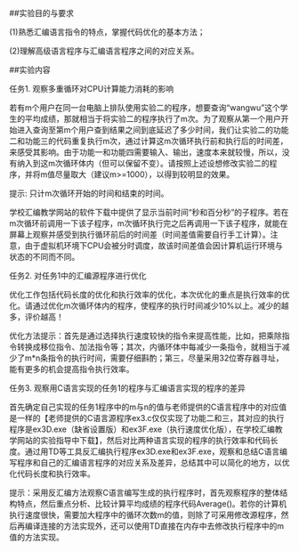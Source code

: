 ##实验目的与要求

(1)熟悉汇编语言指令的特点，掌握代码优化的基本方法；

(2)理解高级语言程序与汇编语言程序之间的对应关系。

##实验内容

任务1. 观察多重循环对CPU计算能力消耗的影响

若有m个用户在同一台电脑上排队使用实验二的程序，想要查询“wangwu”这个学生的平均成绩，那就相当于将实验二的程序执行了m次。为了观察从第一个用户开始进入查询至第m个用户查到结果之间到底延迟了多少时间，我们让实验二的功能二和功能三的代码重复执行m次，通过计算这m次循环执行前和执行后的时间差，来感受其影响。由于功能一和功能四需要输入、输出，速度本来就较慢，所以，没有纳入到这m次循环体内（但可以保留不变）。请按照上述设想修改实验二的程序，并将m值尽量取大（建议m>=1000），以得到较明显的效果。

提示: 只计m次循环开始的时间和结束的时间。

学校汇编教学网站的软件下载中提供了显示当前时间“秒和百分秒”的子程序。若在m次循环前调用一下该子程序，m次循环执行完之后再调用一下该子程序，就能在屏幕上观察并感受到执行循环前后的时间差（时间差值需要自行手工计算）。注意，由于虚拟机环境下CPU会被分时调度，故该时间差值会因计算机运行环境与状态的不同而不同。

任务2. 对任务1中的汇编源程序进行优化

优化工作包括代码长度的优化和执行效率的优化，本次优化的重点是执行效率的优化。请通过优化m次循环体内的程序，使程序的执行时间减少10%以上。减少的越多，评价越高！

优化方法提示：首先是通过选择执行速度较快的指令来提高性能，比如，把乘除指令转换成移位指令、加法指令等；其次，内循环体中每减少一条指令，就相当于减少了m*n条指令的执行时间，需要仔细斟酌；第三，尽量采用32位寄存器寻址，能有更多的机会提高指令执行效率。

任务3. 观察用C语言实现的任务1的程序与汇编语言实现的程序的差异

首先确定自己实现的任务1程序中的m与n的值与老师提供的C语言程序中的对应值是一样的【老师提供的C语言源程序ex3.c仅仅实现了功能二和三，其对应的执行程序是ex3D.exe（缺省设置版）和ex3F.exe（执行速度优化版），在学校汇编教学网站的实验指导中下载】，然后对比两种语言实现的程序的执行效率和代码长度。通过用TD等工具反汇编执行程序ex3D.exe和ex3F.exe，观察和总结C语言编写程序和自己的汇编语言程序的对应关系及差异，总结其中可以简化的地方，以优化代码长度和执行效率。

提示：采用反汇编方法观察C语言编写生成的执行程序时，首先观察程序的整体结构特点，然后重点分析、比较计算平均成绩的程序代码Average()。若你的计算机执行速度很快，需要加大程序中的循环次数m的值，则除了可采用修改源程序，然后再编译连接的方法实现外，还可以使用TD直接在内存中去修改执行程序中的m值的方法实现。
